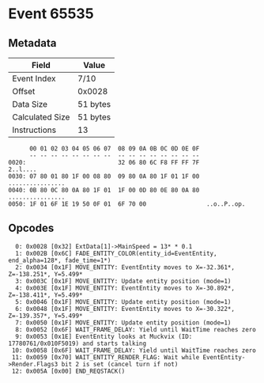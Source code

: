 # Event 65535

## Metadata

| Field           | Value    |
|-----------------|----------|
| Event Index     | 7/10     |
| Offset          | 0x0028   |
| Data Size       | 51 bytes |
| Calculated Size | 51 bytes |
| Instructions    | 13       |

```
      00 01 02 03 04 05 06 07  08 09 0A 0B 0C 0D 0E 0F
      -- -- -- -- -- -- -- --  -- -- -- -- -- -- -- --
0020:                          32 06 80 6C F8 FF FF 7F          2..l....
0030: 07 80 01 80 1F 00 08 80  09 80 0A 80 1F 01 1F 00  ................
0040: 0B 80 0C 80 0A 80 1F 01  1F 00 0D 80 0E 80 0A 80  ................
0050: 1F 01 6F 1E 19 50 0F 01  6F 70 00                 ..o..P..op.     
```

## Opcodes

```
  0: 0x0028 [0x32] ExtData[1]->MainSpeed = 13* * 0.1
  1: 0x002B [0x6C] FADE_ENTITY_COLOR(entity_id=EventEntity, end_alpha=128*, fade_time=1*)
  2: 0x0034 [0x1F] MOVE_ENTITY: EventEntity moves to X=-32.361*, Z=-138.251*, Y=5.499*
  3: 0x003C [0x1F] MOVE_ENTITY: Update entity position (mode=1)
  4: 0x003E [0x1F] MOVE_ENTITY: EventEntity moves to X=-30.892*, Z=-138.411*, Y=5.499*
  5: 0x0046 [0x1F] MOVE_ENTITY: Update entity position (mode=1)
  6: 0x0048 [0x1F] MOVE_ENTITY: EventEntity moves to X=-30.322*, Z=-139.357*, Y=5.499*
  7: 0x0050 [0x1F] MOVE_ENTITY: Update entity position (mode=1)
  8: 0x0052 [0x6F] WAIT_FRAME_DELAY: Yield until WaitTime reaches zero
  9: 0x0053 [0x1E] EventEntity looks at Muckvix (ID: 17780761/0x010F5019) and starts talking
 10: 0x0058 [0x6F] WAIT_FRAME_DELAY: Yield until WaitTime reaches zero
 11: 0x0059 [0x70] WAIT_ENTITY_RENDER_FLAG: Wait while EventEntity->Render.Flags3 bit 2 is set (cancel turn if not)
 12: 0x005A [0x00] END_REQSTACK()
```
